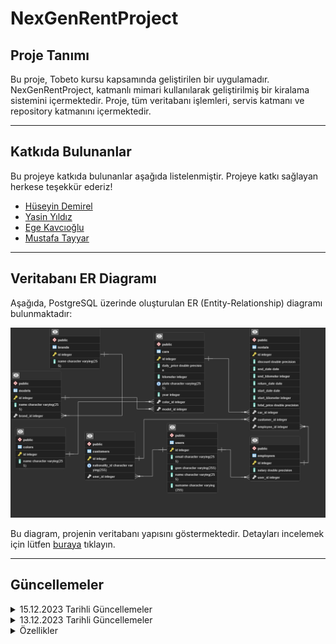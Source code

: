 # NexGenRentProject

## Proje Tanımı

Bu proje, Tobeto kursu kapsamında geliştirilen bir uygulamadır. NexGenRentProject, katmanlı mimari kullanılarak geliştirilmiş bir kiralama sistemini içermektedir. Proje, tüm veritabanı işlemleri, servis katmanı ve repository katmanını içermektedir.

---

## Katkıda Bulunanlar

Bu projeye katkıda bulunanlar aşağıda listelenmiştir. Projeye katkı sağlayan herkese teşekkür ederiz!

- [Hüseyin Demirel](https://github.com/HsynDmrl)
- [Yasin Yıldız](https://github.com/PickerWork)
- [Ege Kavcıoğlu](https://github.com/EgeKavcioglu)
- [Mustafa Tayyar](https://github.com/urmustafa)

--- 

## Veritabanı ER Diagramı

Aşağıda, PostgreSQL üzerinde oluşturulan ER (Entity-Relationship) diagramı bulunmaktadır:

![ER Diagram](https://github.com/PickerWork/nexGenRentProject/raw/master/Diagram.png)

Bu diagram, projenin veritabanı yapısını göstermektedir. Detayları incelemek için lütfen [buraya](https://github.com/PickerWork/nexGenRentProject/blob/master/Diagram.png) tıklayın.

---

## Güncellemeler

<details>
<summary>15.12.2023 Tarihli Güncellemeler</summary>

- Auto Mapping işlemi yapan "Model Mapper" implementasyonu projeye eklenmiştir. Artık araç verileri listelenirken, Sırasıyla plaka, kilometre, ücret, yıl, model adı ve renk adı bilgileri görüntülenmektedir.

- Tüm işlemler için Request-Response pattern'a uyulmuştur.

- Araç eklenirken "Plate" kısmındaki boşluklar kaldırılarak kaydedilmektedir.

- ModelService içerisinde ilgili kodlama yapıldı. Bir service, diğer bir entity'nin reposunu değil, ilgili service'ini çağırıyor.
  
- ER Diagramı projeye eklenmiştir.
  
</details>

<details>
<summary>13.12.2023 Tarihli Güncellemeler</summary>

- Sisteme Swagger desteği eklendi.

- ModelId ile ilişkilendirilen modelin veritabanında varlığını doğrulamak için Service katmanında gerekli kodlamaları gerçekleştirildi. Bu, Car entity'si için GetAll ve Add işlemlerini daha sağlıklı hale getirildi.

- Car entity'si için CRUD işlemlerini gerçekleştirmek üzere Service katmanında "Car" entity'si kodlamalarını tamamlandı. Bu kodlamalar aracılığıyla controller katmanında ilgili endpoint'leri bağlandı.

- Ekleme ve güncelleme işlemlerinde yapılan kontrol ve validasyonlar:
  - "Kilometer" alanı 0'dan küçük olamaz.
  - "Plate" alanı için Türkiye plakasına uygunluğu Regex ile kontrol edilir.
  - Yıl bilgisi 2005-2024 arasında olmalıdır.
  - DailyPrice 0'dan küçük olamaz.
  - ModelId ve ColorId 0'dan küçük olamaz.
  - Araç eklenirken "Plate" kısmındaki boşluklar kaldırılarak kaydedilir.
  - Verilen ModelId ile bir model veritabanında bulunmalıdır (ModelService içerisinde kodlama yapıldı).
  - Verilen ColorId ile bir renk veritabanında bulunmalıdır.
  - Aynı plakaya sahip başka bir araç bulunmamalıdır.

Yapılan bu güncellemelerle sistem daha güvenilir ve sağlıklı bir şekilde çalışmaktadır.

</details>

<details>
<summary>Özellikler</summary>
## Özellikler

- **Katmanlı Mimarisi:** Projede, katmanlı mimari kullanılmıştır. Bu sayede kodun modüler olması sağlanmış ve bakım kolaylığı elde edilmiştir.

- **Veritabanı Nesneleri (Entities):** Tüm veritabanı nesneleri bulunmaktadır. Bu nesneler, veritabanındaki tabloları temsil eder ve iş mantığıyla ilişkilidir.

- **Repository Katmanı:** Tüm veritabanı nesneleri için repository katmanı bulunmaktadır. Bu katman, veritabanı işlemlerinin (ekleme, güncelleme, silme, sorgulama vb.) yönetilmesini sağlar.

- **Service Katmanı:** Service katmanı, iş mantığının uygulandığı ve servis fonksiyonlarının bulunduğu bölümdür. Abstracts içinde service'ler, concretes içinde manager'lar bulunmaktadır. DTOs içinde ise request ve response objeleri yer almaktadır. Bu katman, genel projenin fonksiyonelliğini yönetir.

- **Mapperlar:** Core.Utilities içindeki mapper'lar, veritabanı nesneleri ile DTO'lar arasında veri dönüşümlerini gerçekleştirmek için kullanılmaktadır.

<details>
